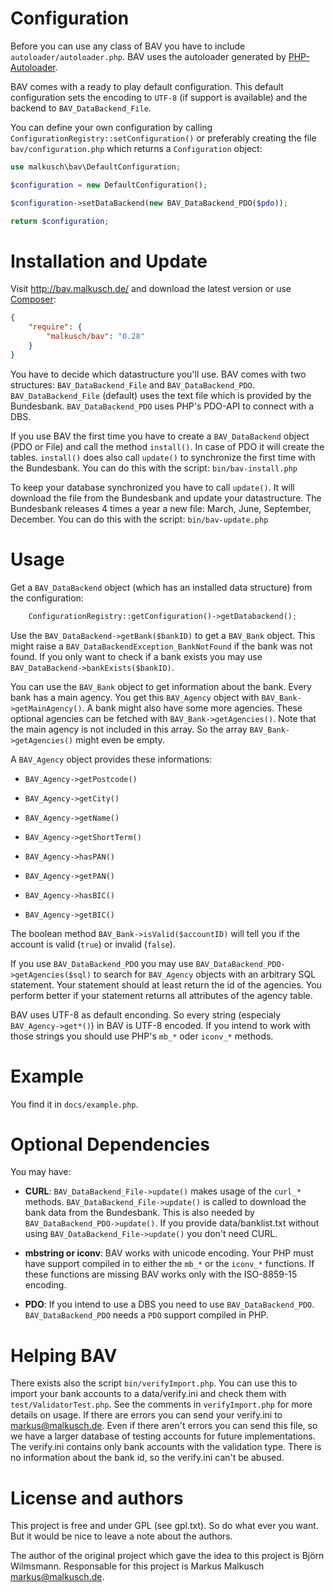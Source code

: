 # Configuration

Before you can use any class of BAV you have to include 
`autoloader/autoloader.php`. BAV uses the autoloader generated by
[PHP-Autoloader](http://php-autoloader.malkusch.de/en/).

BAV comes with a ready to play default configuration. This default configuration
sets the encoding to `UTF-8` (if support is available) and the backend to
`BAV_DataBackend_File`.

You can define your own configuration by calling `ConfigurationRegistry::setConfiguration()`
or preferably creating the file `bav/configuration.php` which returns a `Configuration` object:

```php
use malkusch\bav\DefaultConfiguration;

$configuration = new DefaultConfiguration();

$configuration->setDataBackend(new BAV_DataBackend_PDO($pdo));

return $configuration;
```


# Installation and Update

Visit <http://bav.malkusch.de/> and download the latest version or use [Composer](https://getcomposer.org/):

```json
{
    "require": {
        "malkusch/bav": "0.28"
    }
}
```

You have to decide which datastructure you'll use. BAV comes with two
structures:
`BAV_DataBackend_File` and `BAV_DataBackend_PDO`. `BAV_DataBackend_File` (default)
uses the text file which is provided by the Bundesbank. `BAV_DataBackend_PDO` uses 
PHP's PDO-API to connect with a DBS.

If you use BAV the first time you have to create a `BAV_DataBackend` object
(PDO or File) and call the method `install()`. In case of PDO it will create
the tables. `install()` does also call `update()` to synchronize the first time
with the Bundesbank.
You can do this with the script: `bin/bav-install.php`

To keep your database synchronized you have to call `update()`. It will
download the file from the Bundesbank and update your datastructure. The
Bundesbank releases 4 times a year a new file: March, June, September,
December.
You can do this with the script: `bin/bav-update.php`

# Usage

Get a `BAV_DataBackend` object (which has an installed data structure) from
the configuration:

```php
    ConfigurationRegistry::getConfiguration()->getDatabackend();
```

Use the `BAV_DataBackend->getBank($bankID)` to get a `BAV_Bank` object. This
might raise a `BAV_DataBackendException_BankNotFound` if the bank was not
found. If you only want to check if a bank exists you may use
`BAV_DataBackend->bankExists($bankID)`.

You can use the `BAV_Bank` object to get information about the bank. Every
bank has a main agency. You get this `BAV_Agency` object with
`BAV_Bank->getMainAgency()`. A bank might also have some more agencies. These
optional agencies can be fetched with `BAV_Bank->getAgencies()`. Note that the
main agency is not included in this array. So the array
`BAV_Bank->getAgencies()` might even be empty.

A `BAV_Agency` object provides these informations:

* `BAV_Agency->getPostcode()`

* `BAV_Agency->getCity()`

* `BAV_Agency->getName()`

* `BAV_Agency->getShortTerm()`

* `BAV_Agency->hasPAN()`

* `BAV_Agency->getPAN()`

* `BAV_Agency->hasBIC()`

* `BAV_Agency->getBIC()`

The boolean method `BAV_Bank->isValid($accountID)` will tell you if the
account is valid (`true`) or invalid (`false`).

If you use `BAV_DataBackend_PDO` you may use
`BAV_DataBackend_PDO->getAgencies($sql)` to search for `BAV_Agency` objects with
an arbitrary SQL statement. Your statement should at least return the id of
the agencies. You perform better if your statement returns all attributes of
the agency table.

BAV uses UTF-8 as default enconding. So every string
(especialy `BAV_Agency->get*()`) in BAV is UTF-8 encoded. If you intend to
work with those strings you should use PHP's `mb_*` oder `iconv_*` methods.


# Example

You find it in `docs/example.php`.

# Optional Dependencies

You may have:

* **CURL**: `BAV_DataBackend_File->update()` makes usage of the `curl_*` methods.
`BAV_DataBackend_File->update()` is called to download the bank data from
the Bundesbank. This is also needed by `BAV_DataBackend_PDO->update()`. If
you provide data/banklist.txt without using
`BAV_DataBackend_File->update()` you don't need CURL.

* **mbstring or iconv**: BAV works with unicode encoding. Your PHP must have support compiled
in to either the `mb_*` or the `iconv_*` functions. If these functions are
missing BAV works only with the ISO-8859-15 encoding.

* **PDO**: If you intend to use a DBS you need to use `BAV_DataBackend_PDO`. 
`BAV_DataBackend_PDO` needs a `PDO` support compiled in PHP.



# Helping BAV

There exists also the script `bin/verifyImport.php`. You can use this to
import your bank accounts to a data/verify.ini and check them with
`test/ValidatorTest.php`. See the comments in `verifyImport.php` for more
details on usage. If there are errors you can send your verify.ini to
<markus@malkusch.de>. Even if there aren't errors you can send this file, so
we have a larger database of testing accounts for future implementations.
The verify.ini contains only bank accounts with the validation type. There
is no information about the bank id, so the verify.ini can't be abused.

# License and authors

This project is free and under GPL (see gpl.txt). So do what ever you want.
But it would be nice to leave a note about the authors.

The author of the original project which gave the idea to this project is
Björn Wilmsmann. Responsable for this project is Markus Malkusch <markus@malkusch.de>.
